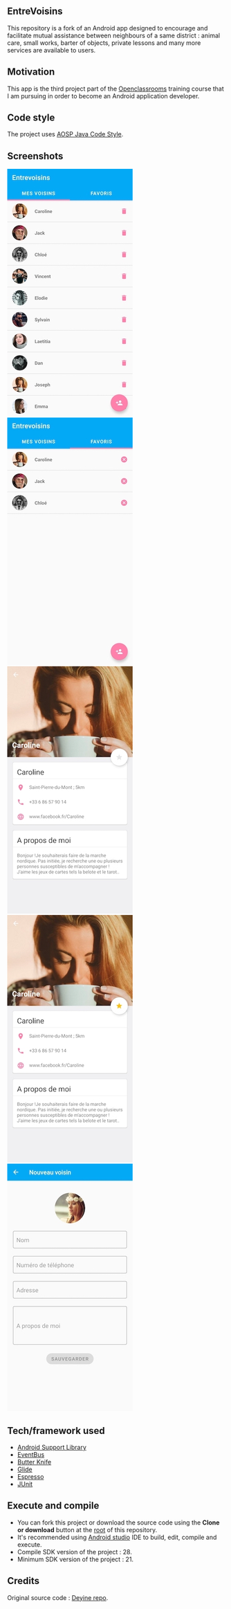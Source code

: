 ## EntreVoisins
This repository is a fork of an Android app designed to encourage and facilitate mutual assistance between neighbours of a same district : animal care, small works, barter of objects, private lessons and many more services are available to users.

## Motivation
This app is the third project part of the [Openclassrooms](https://openclassrooms.com/) training course that I am pursuing in order to become an Android application developer.

## Code style
The project uses [AOSP Java Code Style](https://source.android.com/setup/contribute/code-style#follow-field-naming-conventions).

## Screenshots
![Alt text](/screenshots/Screenshot_20200518-115425_Entrevoisins.jpg?raw=true "Launcher activity")
![Alt text](/screenshots/Screenshot_20200518-115441_Entrevoisins.jpg?raw=true "Favorites tab")
![Alt text](/screenshots/Screenshot_20200518-115447_Entrevoisins.jpg?raw=true "Details activity")
![Alt text](/screenshots/Screenshot_20200518-115505_Entrevoisins.jpg?raw=true "Favorite button clicked")
![Alt text](/screenshots/Screenshot_20200518-115528_Entrevoisins.jpg?raw=true "Add new neighbour")

## Tech/framework used
- [Android Support Library](https://developer.android.com/topic/libraries/support-library/)
- [EventBus](https://github.com/greenrobot/EventBus)
- [Butter Knife](https://jakewharton.github.io/butterknife/)
- [Glide](https://github.com/bumptech/glide/)
- [Espresso](https://developer.android.com/training/testing/espresso)
- [JUnit](https://junit.org/junit5/)

## Execute and compile
- You can fork this project or download the source code using the **Clone or download** button at the [root](https://github.com/Azhot/Entrevoisins) of this repository.
- It's recommended using [Android studio](https://developer.android.com/studio/?gclid=CjwKCAjw5Ij2BRBdEiwA0Frc9WIc9mUukU990mRNkxODmkXVdyb8vuGAx6pbti46o9x6wGwhrfl3yRoCSFIQAvD_BwE&gclsrc=aw.ds) IDE to build, edit, compile and execute.
- Compile SDK version of the project : 28.
- Minimum SDK version of the project : 21.

## Credits
Original source code : [Deyine repo](https://github.com/Deyine/OpenClassrooms/tree/master/Android/Entrevoisins).
